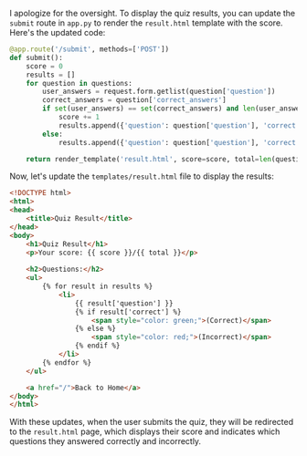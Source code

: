 I apologize for the oversight. To display the quiz results, you can update the `submit` route in `app.py` to render the `result.html` template with the score. Here's the updated code:

```python
@app.route('/submit', methods=['POST'])
def submit():
    score = 0
    results = []
    for question in questions:
        user_answers = request.form.getlist(question['question'])
        correct_answers = question['correct_answers']
        if set(user_answers) == set(correct_answers) and len(user_answers) == len(correct_answers):
            score += 1
            results.append({'question': question['question'], 'correct': True})
        else:
            results.append({'question': question['question'], 'correct': False})

    return render_template('result.html', score=score, total=len(questions), results=results)
```

Now, let's update the `templates/result.html` file to display the results:

```html
<!DOCTYPE html>
<html>
<head>
    <title>Quiz Result</title>
</head>
<body>
    <h1>Quiz Result</h1>
    <p>Your score: {{ score }}/{{ total }}</p>
   
    <h2>Questions:</h2>
    <ul>
        {% for result in results %}
            <li>
                {{ result['question'] }}
                {% if result['correct'] %}
                    <span style="color: green;">(Correct)</span>
                {% else %}
                    <span style="color: red;">(Incorrect)</span>
                {% endif %}
            </li>
        {% endfor %}
    </ul>

    <a href="/">Back to Home</a>
</body>
</html>
```

With these updates, when the user submits the quiz, they will be redirected to the `result.html` page, which displays their score and indicates which questions they answered correctly and incorrectly.
